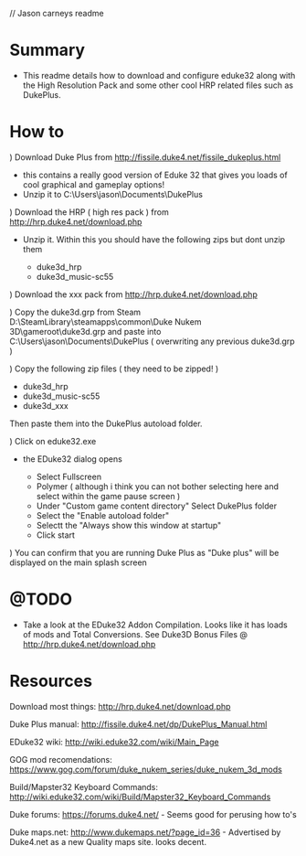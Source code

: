 //  Jason carneys readme

Summary
========
- This readme details how to download and configure eduke32 along with the High Resolution Pack and some other cool HRP related files such as DukePlus.


How to
=======

) Download Duke Plus from http://fissile.duke4.net/fissile_dukeplus.html

- this contains a really good version of Eduke 32 that gives you loads of cool graphical and gameplay options!
- Unzip it to C:\Users\jason\Documents\DukePlus


) Download the HRP ( high res pack ) from http://hrp.duke4.net/download.php 

- Unzip it. Within this you should have the following zips but dont unzip them

	- duke3d_hrp
	- duke3d_music-sc55


) Download the xxx pack from http://hrp.duke4.net/download.php


) Copy the duke3d.grp from Steam D:\SteamLibrary\steamapps\common\Duke Nukem 3D\gameroot\duke3d.grp and paste into C:\Users\jason\Documents\DukePlus ( overwriting any previous duke3d.grp ) 


) Copy the following zip files ( they need to be zipped! )

- duke3d_hrp
- duke3d_music-sc55
- duke3d_xxx

Then paste them into the DukePlus autoload folder.


) Click on eduke32.exe

- the EDuke32 dialog opens
	
	- Select Fullscreen
	- Polymer ( although i think you can not bother selecting here and select within the game pause screen )
	- Under "Custom game content directory" Select DukePlus folder
	- Select the "Enable autoload folder"
	- Selectt the "Always show this window at startup"
	- Click start

) You can confirm that you are running Duke Plus as "Duke plus" will be displayed on the main splash screen


@TODO
======
- Take a look at the EDuke32 Addon Compilation. Looks like it has loads of mods and Total Conversions.
See Duke3D Bonus Files @ http://hrp.duke4.net/download.php


Resources
==========

Download most things: http://hrp.duke4.net/download.php

Duke Plus manual: http://fissile.duke4.net/dp/DukePlus_Manual.html

EDuke32 wiki: http://wiki.eduke32.com/wiki/Main_Page

GOG mod recomendations: https://www.gog.com/forum/duke_nukem_series/duke_nukem_3d_mods

Build/Mapster32 Keyboard Commands: http://wiki.eduke32.com/wiki/Build/Mapster32_Keyboard_Commands

Duke forums: https://forums.duke4.net/
	- Seems good for perusing how to's

Duke maps.net: http://www.dukemaps.net/?page_id=36
	- Advertised by Duke4.net as a new Quality maps site. looks decent.